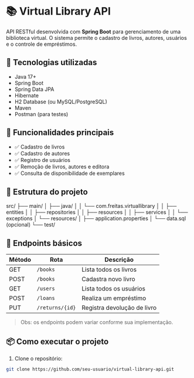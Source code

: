 # 📚 Virtual Library API

API RESTful desenvolvida com **Spring Boot** para gerenciamento de uma biblioteca virtual. O sistema permite o cadastro de livros, autores, usuários e o controle de empréstimos.

## 🔧 Tecnologias utilizadas

- Java 17+
- Spring Boot
- Spring Data JPA
- Hibernate
- H2 Database (ou MySQL/PostgreSQL)
- Maven
- Postman (para testes)

## 🚀 Funcionalidades principais

- ✅ Cadastro de livros
- ✅ Cadastro de autores
- ✅ Registro de usuários
- ✅ Remoção de livros, autores e editora
- ✅ Consulta de disponibilidade de exemplares

## 🧱 Estrutura do projeto
  src/
├── main/
│ ├── java/
│ │ └── com.freitas.virtuallibrary
│ │ ├── entities
│ │ ├── repositories
│ │ ├── resources
│ │ ├── services
│ │ └── exceptions
│ └── resources/
│ ├── application.properties
│ └── data.sql (opcional)
└── test/

## 🔗 Endpoints básicos

| Método | Rota               | Descrição                   |
|--------|--------------------|-----------------------------|
| GET    | `/books`           | Lista todos os livros       |
| POST   | `/books`           | Cadastra novo livro         |
| GET    | `/users`           | Lista todos os usuários     |
| POST   | `/loans`           | Realiza um empréstimo       |
| PUT    | `/returns/{id}`    | Registra devolução de livro |

> Obs: os endpoints podem variar conforme sua implementação.

## 📦 Como executar o projeto

1. Clone o repositório:

```bash
git clone https://github.com/seu-usuario/virtual-library-api.git

